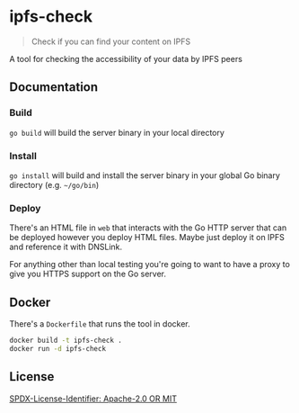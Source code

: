 ipfs-check
=======================

> Check if you can find your content on IPFS

A tool for checking the accessibility of your data by IPFS peers

## Documentation


### Build

`go build` will build the server binary in your local directory

### Install
`go install` will build and install the server binary in your global Go binary directory (e.g. `~/go/bin`)

### Deploy

There's an HTML file in `web` that interacts with the Go HTTP server that can be deployed however you deploy HTML files. 
Maybe just deploy it on IPFS and reference it with DNSLink.

For anything other than local testing you're going to want to have a proxy to give you HTTPS support on the Go server.

## Docker

There's a `Dockerfile` that runs the tool in docker.

```sh
docker build -t ipfs-check .
docker run -d ipfs-check
```

## License

[SPDX-License-Identifier: Apache-2.0 OR MIT](LICENSE.md)
